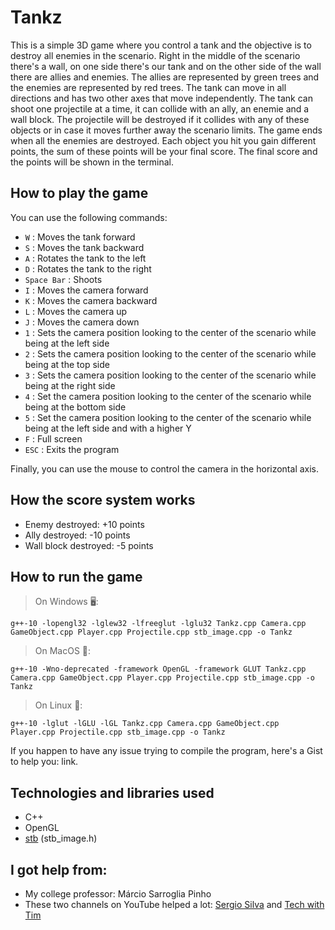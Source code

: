 # Tankz
This is a simple 3D game where you control a tank and the objective is to destroy all enemies in the scenario. Right in the middle of the scenario there's a wall, on one side there's our tank and on the other side of the wall there are allies and enemies. The allies are represented by green trees and the enemies are represented by red trees. The tank can move in all directions and has two other axes that move independently. The tank can shoot one projectile at a time, it can collide with an ally, an enemie and a wall block. The projectile will be destroyed if it collides with any of these objects or in case it moves further away the scenario limits. The game ends when all the enemies are destroyed. Each object you hit you gain different points, the sum of these points will be your final score. The final score and the points will be shown in the terminal.

How to play the game
---

You can use the following commands:
* `W` : Moves the tank forward
* `S` : Moves the tank backward
* `A` : Rotates the tank to the left
* `D` : Rotates the tank to the right
* `Space Bar` : Shoots
* `I` : Moves the camera forward
* `K` : Moves the camera backward
* `L` : Moves the camera up
* `J` : Moves the camera down
* `1` : Sets the camera position looking to the center of the scenario while being at the left side
* `2` : Sets the camera position looking to the center of the scenario while being at the top side
* `3` : Sets the camera position looking to the center of the scenario while being at the right side
* `4` : Set the camera position looking to the center of the scenario while being at the bottom side
* `5` : Set the camera position looking to the center of the scenario while being at the left side and with a higher Y
* `F` : Full screen
* `ESC` : Exits the program

Finally, you can use the mouse to control the camera in the horizontal axis.

How the score system works
---

* Enemy destroyed: +10 points
* Ally destroyed: -10 points
* Wall block destroyed: -5 points

How to run the game
---

>On Windows 🖥:

`g++-10 -lopengl32 -lglew32 -lfreeglut -lglu32 Tankz.cpp Camera.cpp GameObject.cpp Player.cpp Projectile.cpp stb_image.cpp -o Tankz`

>On MacOS 🍎:

`g++-10 -Wno-deprecated -framework OpenGL -framework GLUT Tankz.cpp Camera.cpp GameObject.cpp Player.cpp Projectile.cpp stb_image.cpp -o Tankz`

>On Linux 🐧:

`g++-10 -lglut -lGLU -lGL Tankz.cpp Camera.cpp GameObject.cpp Player.cpp Projectile.cpp stb_image.cpp -o Tankz`

If you happen to have any issue trying to compile the program, here's a Gist to help you: link.

Technologies and libraries used
---
* C++
* OpenGL
* [stb](https://github.com/nothings/stb) (stb_image.h)

I got help from:
---

* My college professor: Márcio Sarroglia Pinho
* These two channels on YouTube helped a lot: [Sergio Silva](https://www.youtube.com/channel/UCtaYud62YmszOEpGwkWVJPw) and [Tech with Tim](https://www.youtube.com/c/TechWithTim/featured)

